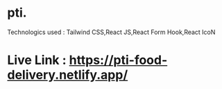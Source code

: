 # pti.


Technologics used : Tailwind CSS,React JS,React Form Hook,React IcoN

# Live Link : https://pti-food-delivery.netlify.app/


